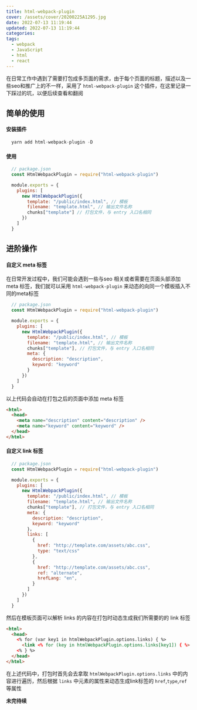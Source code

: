 ```yaml
---
title: html-webpack-plugin
cover: /assets/cover/20200225A1295.jpg
date: 2022-07-13 11:19:44
updated: 2022-07-13 11:19:44
categories:
tags:
  - webpack
  - JavaScript
  - html
  - react
---
```


在日常工作中遇到了需要打包成多页面的需求，由于每个页面的标题，描述以及一些seo和推广上的不一样，采用了 `html-webpack-plugin` 这个插件，在这里记录一下踩过的坑，以便后续查看和翻阅


## 简单的使用

#### 安装插件

~~~js
  yarn add html-webpack-plugin -D
~~~

#### 使用

~~~js
  // package.json
  const HtmlWebpackPlugin = require("html-webpack-plugin")

  module.exports = {
    plugins: [
      new HtmlWebpackPlugin({
        template: "/public/index.html", // 模板
        filename: "template.html", // 输出文件名称
        chunks["template"] // 打包文件，与 entry 入口名相同
      })
    ]
  }
~~~

## 进阶操作

#### 自定义 meta 标签

在日常开发过程中，我们可能会遇到一些与seo 相关或者需要在页面头部添加 meta 标签，我们就可以采用 `html-webpack-plugin` 来动态的向同一个模板插入不同的meta标签

~~~js
  // package.json
  const HtmlWebpackPlugin = require("html-webpack-plugin")

  module.exports = {
    plugins: [
      new HtmlWebpackPlugin({
        template: "/public/index.html", // 模板
        filename: "template.html", // 输出文件名称
        chunks["template"], // 打包文件，与 entry 入口名相同
        meta: {
          description: "description",
          keyword: "keyword"
        }
      })
    ]
  }
~~~

以上代码会自动在打包之后的页面中添加 meta 标签

~~~html
<html>
  <head>
    <meta name="description" content="description" />
    <meta name="keyword" content="keyword" />
  </head>
</html>
~~~


#### 自定义 link 标签

~~~js
  // package.json
  const HtmlWebpackPlugin = require("html-webpack-plugin")

  module.exports = {
    plugins: [
      new HtmlWebpackPlugin({
        template: "/public/index.html", // 模板
        filename: "template.html", // 输出文件名称
        chunks["template"], // 打包文件，与 entry 入口名相同
        meta: {
          description: "description",
          keyword: "keyword"
        }，
        links: [
          {
            href: "http://template.com/assets/abc.css",
            type: "text/css"
          },
          {
            href: "http://template.com/assets/abc.css",
            ref: "alternate",
            hrefLang: "en",
          }
        ]
      })
    ]
  }
~~~

然后在模板页面可以解析 links 的内容在打包时动态生成我们所需要的的 link 标签

~~~html
<html>
  <head>
    <% for (var key1 in htmlWebpackPlugin.options.links) { %>
      <link <% for (key in htmlWebpackPlugin.options.links[key1]) { %> <%= key %>="<%= htmlWebpackPlugin.options.links[key1][key] %>"<% } %> />
    <% } %>
  </head>
</html>
~~~

在上述代码中，打包时首先会去拿取 `htmlWebpackPlugin.options.links` 中的内容进行遍历，然后根据 `links` 中元素的属性来动态生成link标签的 `href`,`type`,`ref` 等属性

**未完待续**